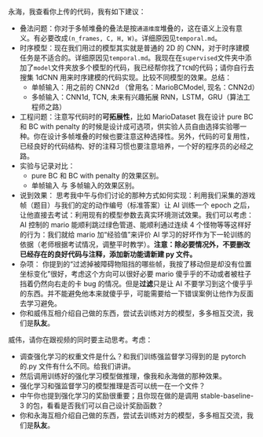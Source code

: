 永海，我查看你上传的代码，我有如下建议：

- 叠法问题：你对于多帧堆叠的叠法是按`通道维度`堆叠的，这在语义上没有意义。有必要改成`(n_frames, C, H, W)`。详细原因见`temporal.md`。
- 时序模型：现在我们用过的模型其实就是普通的 2D 的 CNN，对于时序建模任务是不适合的。详细原因见`temporal.md`。我现在在`supervised`文件夹中添加了`model`文件夹放多个模型的代码，我已经帮你找了`TCN`的代码；请你自行去搜集 1dCNN 用来时序建模的代码实现。比较不同模型的效果。总结：
  - 单帧输入：用之前的 CNN2d （曾用名：MarioBCModel, 现名：CNN2d）
  - 多帧输入：CNN1d, TCN, 未来有兴趣拓展 RNN，LSTM，GRU（算法工程师之路）
- 工程问题：注意写代码时的**可拓展性**，比如 MarioDataset 我在设计 pure BC 和 BC with penalty 的时候是设计成可选项，供实验人员自由选择实验哪一种。你在设计多帧堆叠的时候也要注意这种选择性。另外，代码的可复用性，已经良好的代码结构、好的注释习惯也要注意培养，一个好的程序员的必经之路。
- 实验与记录对比：
  - pure BC 和 BC with penalty 的效果区别。
  - 单帧输入 与 多帧输入的效果区别。
- 说到效果：
  思考我中午与你们讨论的那种方式如何实现：利用我们采集的游戏帧（题目）与我们的定的动作编号（标准答案）让 AI 训练一个 epoch 之后，让他直接去考试：利用现有的模型参数去真实环境测试效果。我们可以考虑：AI 控制的 mario 能顺利跳过绿色管道、能顺利通过连续 4 个怪物等等这样好的行为：我们就给 mario 加“经验值”来评价 AI 学习的好坏作为下一轮训练的依据（老师根据考试情况，调整平时教学）。**注意：除必要情况外，不要删改已经存在的良好代码与注释，添加新功能请新建 py 文件。**
- 杂项：
  你提到的“过滤掉被障碍物阻挡的哪些帧，我按了移动但是却没有位置坐标变化”很好，考虑这个方向可以很好必要 mario 傻乎乎的不动或者被柱子挡着仍然向右走的卡 bug 的情况。但是**过滤**只是让 AI 不要学习到这个傻乎乎的东西。并不能避免他本来就傻乎乎，可能需要给一下错误案例让他作为反面去学习避免。
- 你和威伟互相介绍自己做的东西，尝试去训练对方的模型，多多相互交流，我们是**队友**。

威伟，请你在跟视频的同时要主动思考。考虑：

- 调查强化学习的权重文件是什么？和我们训练强监督学习得到的是 pytorch 的.py 文件有什么不同。给我们讲讲。
- 然后调用训练好的强化学习模型做推理，像我和永海做的那种效果。
- 强化学习和强监督学习的模型推理是否可以统一在一个文件？
- 中午你也提到强化学习的奖励很重要；且你现在做的是调用 stable-baseline-3 的包，看看是否我们可以自己设计奖励函数？
- 你和永海互相介绍自己做的东西，尝试去训练对方的模型，多多相互交流，我们是**队友**。
